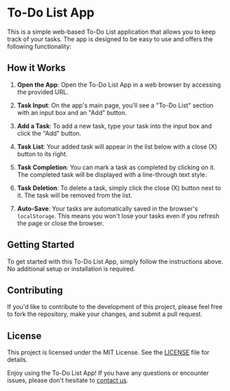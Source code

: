 # To-Do List App

This is a simple web-based To-Do List application that allows you to keep track of your tasks. The app is designed to be easy to use and offers the following functionality:

## How it Works

1. **Open the App**: Open the To-Do List App in a web browser by accessing the provided URL.

2. **Task Input**: On the app's main page, you'll see a "To-Do List" section with an input box and an "Add" button.

3. **Add a Task**: To add a new task, type your task into the input box and click the "Add" button.

4. **Task List**: Your added task will appear in the list below with a close (X) button to its right.

5. **Task Completion**: You can mark a task as completed by clicking on it. The completed task will be displayed with a line-through text style.

6. **Task Deletion**: To delete a task, simply click the close (X) button next to it. The task will be removed from the list.

7. **Auto-Save**: Your tasks are automatically saved in the browser's `localStorage`. This means you won't lose your tasks even if you refresh the page or close the browser.

## Getting Started

To get started with this To-Do List App, simply follow the instructions above. No additional setup or installation is required.

## Contributing

If you'd like to contribute to the development of this project, please feel free to fork the repository, make your changes, and submit a pull request.

## License

This project is licensed under the MIT License. See the [LICENSE](LICENSE) file for details.

Enjoy using the To-Do List App! If you have any questions or encounter issues, please don't hesitate to [contact us](mailto:your-email@example.com).
